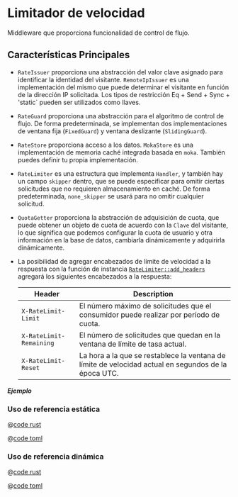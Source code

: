 # Limitador de velocidad

Middleware que proporciona funcionalidad de control de flujo.


## Características Principales

* `RateIssuer` proporciona una abstracción del valor clave asignado para identificar la identidad del visitante. `RemoteIpIssuer` es una implementación del mismo que puede determinar el visitante en función de la dirección IP solicitada. Los tipos de restricción Eq + Send + Sync + 'static` pueden ser utilizados como llaves.

* `RateGuard` proporciona una abstracción para el algoritmo de control de flujo. De forma predeterminada, se implementan dos implementaciones de ventana fija (`FixedGuard`) y ventana deslizante (`SlidingGuard`).

* `RateStore` proporciona acceso a los datos. `MokaStore` es una implementación de memoria caché integrada basada en `moka`. También puedes definir tu propia implementación.

* `RateLimiter` es una estructura que implementa `Handler`, y también hay un campo `skipper` dentro, que se puede especificar para omitir ciertas solicitudes que no requieren almacenamiento en caché. De forma predeterminada, `none_skipper` se usará para no omitir cualquier solicitud.

* `QuotaGetter` proporciona la abstracción de adquisición de cuota, que puede obtener un objeto de cuota de acuerdo con la `Clave` del visitante, lo que significa que podemos configurar la cuota de usuario y otra información en la base de datos, cambiarla dinámicamente y adquirirla dinámicamente.

* La posibilidad de agregar encabezados de límite de velocidad a la respuesta con la función de instancia [`RateLimiter::add_headers`] agregará los siguientes encabezados a la respuesta:

  | Header                  | Description                                                                                          |
  |-------------------------|------------------------------------------------------------------------------------------------------|
  | `X-RateLimit-Limit`     | El número máximo de solicitudes que el consumidor puede realizar por período de cuota.               |
  | `X-RateLimit-Remaining` | El número de solicitudes que quedan en la ventana de límite de tasa actual.                          |
  | `X-RateLimit-Reset`     | La hora a la que se restablece la ventana de límite de velocidad actual en segundos de la época UTC. |




_**Ejemplo**_ 

### Uso de referencia estática

<CodeGroup>
  <CodeGroupItem title="main.rs" active>

@[code rust](../../../../codes/rate-limiter-static/src/main.rs)

  </CodeGroupItem>
  <CodeGroupItem title="Cargo.toml">

@[code toml](../../../../codes/rate-limiter-static/Cargo.toml)

  </CodeGroupItem>
</CodeGroup>


### Uso de referencia dinámica

<CodeGroup>
  <CodeGroupItem title="main.rs" active>

@[code rust](../../../../codes/rate-limiter-dynamic/src/main.rs)

  </CodeGroupItem>
  <CodeGroupItem title="Cargo.toml">

@[code toml](../../../../codes/rate-limiter-dynamic/Cargo.toml)

  </CodeGroupItem>
</CodeGroup>

[`RateLimiter::add_headers`]: https://docs.rs/salvo-rate-limiter/0.64.0/salvo_rate_limiter/struct.RateLimiter.html#method.add_headers